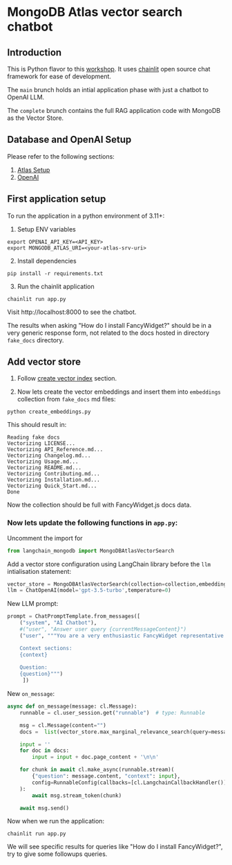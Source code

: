 # MongoDB Atlas vector search chatbot



## Introduction

This is Python flavor to this [workshop](https://mongodb-developer.github.io/vector-search-workshop/). It uses [chainlit](https://docs.chainlit.io/) open source chat framework for ease of development.

The `main` brunch holds an intial application phase with just a chatbot to OpenAI LLM.

The `complete` brunch contains the full RAG application code with MongoDB as the Vector Store.


## Database and OpenAI Setup

Please refer to the following sections:
1. [Atlas Setup](https://mongodb-developer.github.io/vector-search-workshop/docs/category/mongodb-atlas)
2. [OpenAI](https://mongodb-developer.github.io/vector-search-workshop/docs/category/openai)



## First application setup

To run the application in a python environment of 3.11+:

1. Setup ENV variables
```
export OPENAI_API_KEY=<API_KEY>
export MONGODB_ATLAS_URI=<your-atlas-srv-uri>
```

2. Install dependencies
```
pip install -r requirements.txt
```

3. Run the chainlit application
```
chainlit run app.py
```

Visit http://localhost:8000 to see the chatbot.

The results when asking "How do I install FancyWidget?" should be in a very generic response form, not related to the docs hosted in directory `fake_docs` directory.


## Add vector store

1. Follow [create vector index](https://mongodb-developer.github.io/vector-search-workshop/docs/vector-search/create-index) section.

2. Now lets create the vector embeddings and insert them into `embeddings` collection from `fake_docs` md files:
```
python create_embeddings.py
```

This should result in:
```
Reading fake docs
Vectorizing LICENSE...
Vectorizing API_Reference.md...
Vectorizing Changelog.md...
Vectorizing Usage.md...
Vectorizing README.md...
Vectorizing Contributing.md...
Vectorizing Installation.md...
Vectorizing Quick_Start.md...
Done
```

Now the collection should be full with FancyWidget.js docs data.

### Now lets update the following functions in `app.py`:

Uncomment the import for 

```python
from langchain_mongodb import MongoDBAtlasVectorSearch
```

Add a vector store configuration using LangChain library before the `llm` intialisation statement:
```python
vector_store = MongoDBAtlasVectorSearch(collection=collection,embedding=OpenAIEmbeddings(), index_name='vector_index', text_key='text', embedding_key='embedding')
llm = ChatOpenAI(model='gpt-3.5-turbo',temperature=0)
```

New LLM prompt:
```python
prompt = ChatPromptTemplate.from_messages([
    ("system", "AI Chatbot"),
    #("user", "Answer user query {currentMessageContent}")
    ("user", """You are a very enthusiastic FancyWidget representative who loves to help people! Given the following sections from the FancyWidget documentation, answer the question using only that information, outputted in markdown format. If you are unsure and the answer is not explicitly written in the documentation, say 'Sorry, I don't know how to help with that'.

    Context sections:
    {context}
  
    Question: 
    {question}""")
     ])
```

New `on_message`:
```python
async def on_message(message: cl.Message):
    runnable = cl.user_session.get("runnable")  # type: Runnable

    msg = cl.Message(content="")
    docs =  list(vector_store.max_marginal_relevance_search(query=message.content, k=20, fetch_k=20, lambda_mult=0.1))

    input = ''
    for doc in docs:
        input = input + doc.page_content + '\n\n'

    for chunk in await cl.make_async(runnable.stream)(
        {"question": message.content, "context": input},
        config=RunnableConfig(callbacks=[cl.LangchainCallbackHandler()]),
    ):
        await msg.stream_token(chunk)

    await msg.send()
```

Now when we run the application:
```
chainlit run app.py
```

We will see specific results for queries like "How do I install FancyWidget?", try to give some followups queries.



